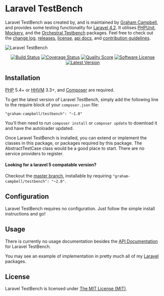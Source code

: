 Laravel TestBench
=================

Laravel TestBench was created by, and is maintained by [Graham Campbell](https://github.com/GrahamCampbell), and provides some testing functionality for [Laravel 4.2](http://laravel.com). It utilises [PHPUnit](https://github.com/sebastianbergmann/phpunit), [Mockery](https://github.com/padraic/mockery), and the [Orchestral Testbench](https://github.com/orchestral/testbench) packages. Feel free to check out the [change log](CHANGELOG.md), [releases](https://github.com/GrahamCampbell/Laravel-TestBench/releases), [license](LICENSE), [api docs](http://docs.grahamjcampbell.co.uk), and [contribution guidelines](CONTRIBUTING.md).

![Laravel TestBench](https://cloud.githubusercontent.com/assets/2829600/4432280/a961ad84-468c-11e4-9911-d5ae8c926a1b.PNG)

<p align="center">
<a href="https://travis-ci.org/GrahamCampbell/Laravel-TestBench"><img src="https://img.shields.io/travis/GrahamCampbell/Laravel-TestBench/master.svg?style=flat-square" alt="Build Status"></img></a>
<a href="https://scrutinizer-ci.com/g/GrahamCampbell/Laravel-TestBench/code-structure"><img src="https://img.shields.io/scrutinizer/coverage/g/GrahamCampbell/Laravel-TestBench.svg?style=flat-square" alt="Coverage Status"></img></a>
<a href="https://scrutinizer-ci.com/g/GrahamCampbell/Laravel-TestBench"><img src="https://img.shields.io/scrutinizer/g/GrahamCampbell/Laravel-TestBench.svg?style=flat-square" alt="Quality Score"></img></a>
<a href="LICENSE"><img src="https://img.shields.io/badge/license-MIT-brightgreen.svg?style=flat-square" alt="Software License"></img></a>
<a href="https://github.com/GrahamCampbell/Laravel-TestBench/releases"><img src="https://img.shields.io/github/release/GrahamCampbell/Laravel-TestBench.svg?style=flat-square" alt="Latest Version"></img></a>
</p>


## Installation

[PHP](https://php.net) 5.4+ or [HHVM](http://hhvm.com) 3.3+, and [Composer](https://getcomposer.org) are required.

To get the latest version of Laravel TestBench, simply add the following line to the require block of your `composer.json` file:

```
"graham-campbell/testbench": "~1.0"
```

You'll then need to run `composer install` or `composer update` to download it and have the autoloader updated.

Once Laravel TestBench is installed, you can extend or implement the classes in this package, or packages required by this package. The AbstractTestCase class would be a good place to start. There are no service providers to register.

#### Looking for a laravel 5 compatable version?

Checkout the [master branch](https://github.com/GrahamCampbell/Laravel-TestBench/tree/master), installable by requiring `"graham-campbell/testbench": "~2.0"`.


## Configuration

Laravel TestBench requires no configuration. Just follow the simple install instructions and go!


## Usage

There is currently no usage documentation besides the [API Documentation](http://docs.grahamjcampbell.co.uk) for Laravel TestBench.

You may see an example of implementation in pretty much all of my [Laravel](http://laravel.com) packages.


## License

Laravel TestBench is licensed under [The MIT License (MIT)](LICENSE).
